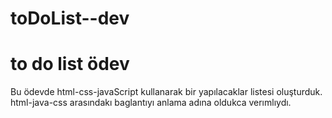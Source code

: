 # toDoList--dev
<h1> to do list ödev</h1>
Bu ödevde html-css-javaScript kullanarak bir yapılacaklar listesi oluşturduk.
html-java-css arasındakı baglantıyı anlama adına oldukca verımlıydı.
